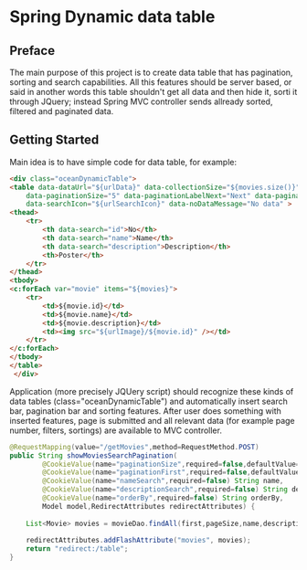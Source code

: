 # Spring Dynamic data table
## Preface
The main purpose of this project is to create data table that has pagination, sorting and search capabilities. All this features should be server based, or said in another words this table shouldn't get all data and then hide it, sorti it through JQuery; instead Spring MVC controller sends allready sorted, filtered and paginated data.

## Getting Started


Main idea is to have simple code for data table, for example:

```html
<div class="oceanDynamicTable">
<table data-dataUrl="${urlData}" data-collectionSize="${movies.size()}"
	data-paginationSize="5" data-paginationLabelNext="Next" data-paginationLabelPrev="Prev" 
	data-searchIcon="${urlSearchIcon}" data-noDataMessage="No data" >
<thead>
	<tr>
		<th data-search="id">No</th>
		<th data-search="name">Name</th>
		<th data-search="description">Description</th>
		<th>Poster</th>
	</tr>
</thead>
<tbody>
<c:forEach var="movie" items="${movies}">
	<tr>
		<td>${movie.id}</td>
		<td>${movie.name}</td>
		<td>${movie.description}</td>
		<td><img src="${urlImage}/${movie.id}" /></td>	
	</tr>
</c:forEach>
</tbody>
</table>
 </div>
```

Application (more precisely JQUery script) should recognize these kinds of data tables (class="oceanDynamicTable") and automatically insert search bar, pagination bar and sorting features. After user does something with inserted features, page is submitted and all relevant data (for example page number, filters, sortings) are available to MVC controller.

```java
@RequestMapping(value="/getMovies",method=RequestMethod.POST)
public String showMoviesSearchPagination(
		@CookieValue(name="paginationSize",required=false,defaultValue="5") int pageSize,
		@CookieValue(name="paginationFirst",required=false,defaultValue="1") int first,
		@CookieValue(name="nameSearch",required=false) String name, 
		@CookieValue(name="descriptionSearch",required=false) String description,
		@CookieValue(name="orderBy",required=false) String orderBy,
		Model model,RedirectAttributes redirectAttributes) {
		
	List<Movie> movies = movieDao.findAll(first,pageSize,name,description,orderBy);
		
	redirectAttributes.addFlashAttribute("movies", movies);
	return "redirect:/table";
}
```
